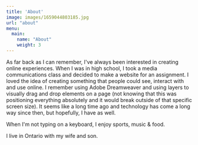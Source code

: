 ```yaml
---
title: 'About'
image: images/1659044803185.jpg
url: "about"
menu:
  main:
    name: "About"
    weight: 3
---
```


As far back as I can remember, I've always been interested in creating online experiences. When I was in high school, I took a media communications class and decided to make a website for an assignment. I loved the idea of creating something that people could see, interact with and use online. I remember using Adobe Dreamweaver and using layers to visually drag and drop elements on a page (not knowing that this was positioning everything absolutely and it would break outside of that specific screen size). It seems like a long time ago and technology has come a long way since then, but hopefully, I have as well.

When I'm not typing on a keyboard, I enjoy sports, music & food. 

I live in Ontario with my wife and son.
